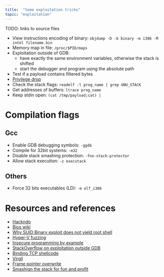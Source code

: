 ```yaml
---
title:  "Some exploitation tricks"
topic: "exploitation"
---
```

TODO: links to source files
* View instructions encoding of binary: `objdump -D -b binary -m i386 -M intel filename.bin`
* Memory map in file: `/proc/$PID/maps`
* Exploitation outside of GDB:
    * have exactly the same environment variables, otherwise the stack is shifted
    * start the debugger and program using the absolute path
* Test if a payload contains filtered bytes
* [Privilege drop](https://archive.cert.uni-stuttgart.de/vuln-dev/2003/03/msg00024.html)
* Check the stack flags: `readelf -l prog_name | grep GNU_STACK`
* Get addresses of buffers: `ltrace prog_name`
* Keep stdin open: `(cat /tmp/payload;cat) | `

# Compilation flags
## Gcc
* Enable GDB debugging symbols: `-ggdb`
* Compile for 32bit systems: `-m32`
* Disable stack smashing protection: `-fno-stack-protector`
* Allow stack execution: `-z execstack`

## Others
* Force 32 bits executables (LD): `-m elf_i386`


# Resources and references
* [Hackndo](https://beta.hackndo.com/archives/)
* [Bios wiki](https://teambi0s.gitlab.io/bi0s-wiki/)
* [Why SUID Binary exploit does not yield root shell](https://archive.cert.uni-stuttgart.de/vuln-dev/2003/03/msg00024.html)
* [Hyper-V fuzzing](https://labs.mwrinfosecurity.com/blog/ventures-into-hyper-v-part-1-fuzzing-hypercalls)
* [Insecure programming by example](https://web.archive.org/web/20120401214722/http://community.coresecurity.com/~gera/InsecureProgramming/)
* [StackOverflow on exploitation outside GDB](https://stackoverflow.com/questions/17775186/buffer-overflow-works-in-gdb-but-not-without-it/17775966#17775966)
* [Binding TCP shellcode](https://reboare.github.io/slae/slae1.html)
* [Virgil](https://booj.gitbook.io/virgil/)
* [Frame pointer overwrite](http://phrack.org/issues/55/8.html)
* [Smashign the stack for fun and profit](http://phrack.org/issues/49/14.html)
